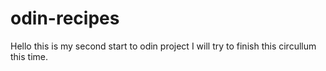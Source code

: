 # odin-recipes

Hello this is my second start to odin project I will try to finish this circullum this time. 
